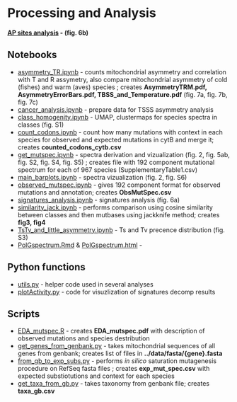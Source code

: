 # Processing and Analysis

**[AP sites analysis](./abasic_sites/) - (fig. 6b)**

## Notebooks

- [asymmetry_TR.ipynb](asymmetry_TR.ipynb) - counts mitochondrial asymmetry and correlation with T and R assymetry, also compare mitochondrial asymmetry of cold (fishes) and warm (aves) species ; creates **AsymmetryTRM.pdf, AsymmetryErrorBars.pdf, TBSS_and_Temperature.pdf** (fig. 7a, fig. 7b, fig. 7c)
- [cancer_analysis.ipynb](cancer_analysis.ipynb) - prepare data for TSSS asymmetry analysis
- [class_homogenity.ipynb](class_homogenity.ipynb) - UMAP, clustermaps for species spectra in classes (fig. S1)
- [count_codons.ipynb](count_codons.ipynb) - count how many mutations with context in each species for observed and expected mutations in cytB and merge it; creates **counted_codons_cytb.csv**
- [get_mutspec.ipynb](get_mutspec.ipynb) - spectra derivation and vizualization (fig. 2, fig. 5ab, fig. S2, fig. S4, fig. S5) ; creates file with 192 component mutational spectrum for each of 967 species (SupplementaryTable1.csv)
- [main_barplots.ipynb](main_barplots.ipynb) - spectra vizualization (fig. 2, fig. S6)
- [observed_mutspec.ipynb](observed_mutspec.ipynb) - gives 192 component format for observed mutations and annotation; creates **ObsMutSpec.csv**
- [signatures_analysis.ipynb](signatures_analysis.ipynb) - signatures analysis (fig. 6a)
- [similarity_jack.ipynb](similarity_jack.ipynb) - performs comparison using cosine similarity between classes and then mutbases using jackknife method; creates **fig3, fig4**
- [TsTv_and_little_asymmetry.ipynb](TsTv_and_little_asymmetry.ipynb) - Ts and Tv precence distribution (fig. S3)
- [PolGspectrum.Rmd](PolGspectrum.Rmd) & [PolGspectrum.html](PolGspectrum.html) -

## Python functions

- [utils.py](utils.py) - helper code used in several analyses
- [plotActivity.py](plotActivity.py) - code for visuzlization of signatures decomp results

## Scripts

- [EDA_mutspec.R](EDA_mutspec.R) - creates **EDA_mutspec.pdf** with description of observed mutations and species destribution
- [get_genes_from_genbank.py](get_genes_from_genbank.py) - takes mitochondrial sequences of all genes from genbank; creates list of files in **../data/fasta/{gene}.fasta**
- [from_gb_to_exp_subs.py](from_gb_to_exp_subs.py) - performs *in silico* saturation mutagenesis procedure on RefSeq fasta files ; creates **exp_mut_spec.csv** with expected substiotutions and context for each species
- [get_taxa_from_gb.py](get_taxa_from_gb.py) - takes taxonomy from genbank file; creates **taxa_gb.csv**

